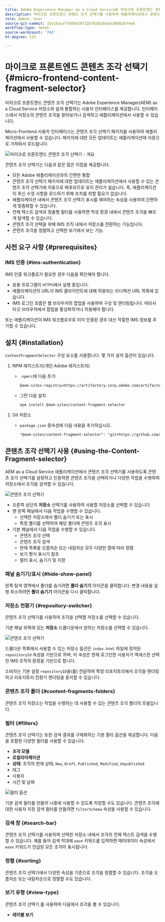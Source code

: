 ```yaml
---
title: Adobe Experience Manager as a Cloud Service용 마이크로 프론트엔드 콘텐츠 조각 선택기
description: 마이크로 프론트엔드 콘텐츠 조각 선택기를 사용하여 애플리케이션에서 콘텐츠 조각을 검색, 찾기 및 검색합니다.
role: Admin, User
source-git-commit: 32e1b3cef768b420f32b70202ddadc80db2b74e8
workflow-type: tm+mt
source-wordcount: '743'
ht-degree: 11%

---
```



# 마이크로 프론트엔드 콘텐츠 조각 선택기 {#micro-frontend-content-fragment-selector}

마이크로 프론트엔드 콘텐츠 조각 선택기는 Adobe Experience Manager(AEM) as a Cloud Service 저장소와 쉽게 통합하는 사용자 인터페이스를 제공합니다. 인터페이스에서 저장소의 콘텐츠 조각을 찾아보거나 검색하고 애플리케이션에서 사용할 수 있습니다.

Micro-Frontend 사용자 인터페이스는 콘텐츠 조각 선택기 패키지를 사용하여 애플리케이션에서 사용할 수 있습니다. 패키지에 대한 모든 업데이트는 애플리케이션에 자동으로 가져와서 로드됩니다.

![마이크로 프론트엔드 콘텐츠 조각 선택기 - 개요](/help/headless/assets/content-fragment-selector-overview.png)

콘텐츠 조각 선택기는 다음과 같은 많은 이점을 제공합니다.

* 모든 Adobe 애플리케이션과의 간편한 통합
* 콘텐츠 조각 선택기 패키지에 대한 업데이트는 애플리케이션에서 사용할 수 있는 콘텐츠 조각 선택기에 자동으로 배포되므로 유지 관리가 쉽습니다. 즉, 애플리케이션이 최신 수정 사항을 로드하기 위해 조치를 취할 필요가 없습니다.
* 애플리케이션 내에서 콘텐츠 조각 선택기 표시를 제어하는 속성을 사용하여 간편하게 맞춤화할 수 있습니다.
* 전체 텍스트 검색과 맞춤형 필터를 사용하면 작성 환경 내에서 콘텐츠 조각을 빠르게 탐색할 수 있습니다.
* 콘텐츠 조각 선택을 위해 IMS 조직 내에서 저장소를 전환하는 기능입니다.
* 콘텐츠 조각을 정렬하고 선택한 보기에서 보는 기능.

## 사전 요구 사항 {#prerequisites}

### IMS 인증 {#ims-authentication}

IMS 인증 워크플로가 필요한 경우 다음을 확인해야 합니다.

* 응용 프로그램이 `HTTPS`에서 실행 중입니다.
* 애플리케이션의 URL이 IMS 클라이언트에 대해 허용되는 리디렉션 URL 목록에 있습니다.
* IMS 로그인 흐름은 웹 브라우저의 팝업을 사용하여 구성 및 렌더링됩니다. 따라서 타깃 브라우저에서 팝업을 활성화하거나 허용해야 합니다.

또는 애플리케이션이 IMS 워크플로우로 이미 인증된 경우 대신 적절한 IMS 정보를 추가할 수 있습니다.

## 설치 {#installation}

`ContentFragmentSelector` 구성 요소를 사용합니다. 몇 가지 설치 옵션이 있습니다.

1. NPM 레지스트리(개인 Adobe 레지스트리)

   * `.npmrc`에 다음 추가:

     ```html
     @aem-sites:registry=https://artifactory.corp.adobe.com/artifactory/api/npm/npm-aem-sites-release/
     ```

   * 그런 다음 설치

     ```html
     npm install @aem-sites/content-fragment-selector
     ```

1. Git 저장소

   * `package.json` 종속성에 다음 내용을 추가하십시오.

     ```html
     "@aem-sites/content-fragment-selector": "git+https://github.com/adobe/<your-private-repo-url>.git#version"
     ```

## 콘텐츠 조각 선택기 사용 {#using-the-Content-Fragment-selector}

AEM as a Cloud Service 애플리케이션에서 콘텐츠 조각 선택기를 사용하도록 콘텐츠 조각 선택기를 설정하고 인증하면 콘텐츠 조각을 선택하거나 다양한 작업을 수행하여 저장소에서 조각을 검색할 수 있습니다.

![콘텐츠 조각 선택기](/help/headless/assets/content-fragment-selector-using.png)

* 오른쪽 상단의 **저장소** 선택기를 사용하여 사용할 저장소를 선택할 수 있습니다
* 맨 왼쪽 패널에서 다음 작업을 수행할 수 있습니다.
   * 선택한 저장소에서 폴더 숨기기 또는 표시
   * 특정 폴더를 선택하여 해당 폴더에 콘텐츠 조각 표시
* 기본 패널에서 다음 작업을 수행할 수 있습니다.
   * 콘텐츠 조각 선택
   * 콘텐츠 조각 검색
   * 현재 목록을 오름차순 또는 내림차순 모두 다양한 열에 따라 정렬
   * 보기 형식 표시기 참조
   * 필터 표시, 숨기기 및 지정

### 패널 숨기기/표시 {#hide-show-panel}

왼쪽 탐색 영역에서 폴더를 숨기려면 **폴더 숨기기** 아이콘을 클릭합니다. 변경 내용을 실행 취소하려면 **폴더 숨기기** 아이콘을 다시 클릭합니다.

### 저장소 전환기 {#repository-switcher}

콘텐츠 조각 선택기를 사용하여 조각을 선택할 저장소를 선택할 수 있습니다.

기본 패널 위쪽에 있는 **저장소** 드롭다운에서 원하는 저장소를 선택할 수 있습니다.

![콘텐츠 조각 선택기](/help/headless/assets/content-fragment-repository-selector.png)

드롭다운 목록에서 사용할 수 있는 저장소 옵션은 `index.html` 파일에 정의된 `repositoryId` 속성을 기반으로 하며, 이 속성은 현재 로그인한 사용자가 액세스한 선택한 IMS 조직의 환경을 기반으로 합니다.

소비자는 기본 설정 `repositoryID`을(를) 전달하여 특정 리포지토리에서 조각을 렌더링하고 리포지토리 전환기 렌더링을 중지할 수 있습니다.

### 콘텐츠 조각 폴더 {#content-fragments-folders}

콘텐츠 조각 저장소는 작업을 수행하는 데 사용할 수 있는 콘텐츠 조각 폴더의 모음입니다.

### 필터 {#filters}

콘텐츠 조각 선택기는 또한 검색 결과를 구체화하는 기본 필터 옵션을 제공합니다. 다음을 포함한 다양한 필터를 사용할 수 있습니다.

* **조각 모델**
* **로컬라이제이션**
* **상태**: 조각의 현재 상태; `New`, `Draft`, `Published`, `Modified`, `Unpublished`
* 태그
* 사용자
* 시간 및 날짜

![필터 옵션](/help/headless/assets/content-selector-filters.png)

기본 검색 필터를 만들어 나중에 사용할 수 있도록 저장할 수도 있습니다. 콘텐츠 조각에 대한 사용자 지정 검색 필터를 만들려면 `filterSchema` 속성을 사용할 수 있습니다.

### 검색 창 {#search-bar}

콘텐츠 조각 선택기를 사용하여 선택한 저장소 내에서 조각의 전체 텍스트 검색을 수행할 수 있습니다. 예를 들어 검색 막대에 `wave` 키워드를 입력하면 메타데이터 속성에서 `wave` 키워드가 언급된 모든 조각이 표시됩니다.

### 정렬 {#sorting}

콘텐츠 조각 선택기에서 다양한 속성을 기준으로 조각을 정렬할 수 있습니다. 조각을 오름차순 또는 내림차순으로 정렬할 수도 있습니다.

### 보기 유형 {#view-type}

콘텐츠 조각 선택기 를 사용하여 다음에서 조각을 볼 수 있습니다.

* **테이블 보기**
